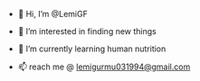 - 👋 Hi, I’m @LemiGF
- 👀 I’m interested in finding new things
- 🌱 I’m currently learning human nutrition

- 📫 reach me @ lemigurmu031994@gmail.com

<!---
LemiGF/LemiGF is a ✨ special ✨ repository because its `README.md` (this file) appears on your GitHub profile.
You can click the Preview link to take a look at your changes.
--->
